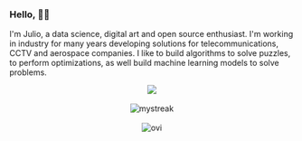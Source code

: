 ### Hello, 👋🏽

I'm Julio, a data science, digital art and open source enthusiast. I'm working in industry for many years developing solutions for
telecommunications, CCTV and aerospace companies. I like to build algorithms to solve puzzles, to perform optimizations, as well
build machine learning models to solve problems.

<div align="center">
  <a href="https://www.linkedin.com/in/jcbritobr/"><img src="https://img.shields.io/badge/LinkedIn-0077B5?style=for-the-badge&logo=linkedin&logoColor=white"/></a>
  <br />
</div>

<div align="center">
 <br />
  <img src="https://github-readme-streak-stats.herokuapp.com/?user=jgardona&theme=tokyonight" alt="mystreak"/>
</div>
<div align="center">
<br />
  <img src="https://github-readme-stats.vercel.app/api/top-langs?username=jgardona&show_icons=true&locale=en&layout=compact&theme=chartreuse-dark" alt="ovi" />
</div>
